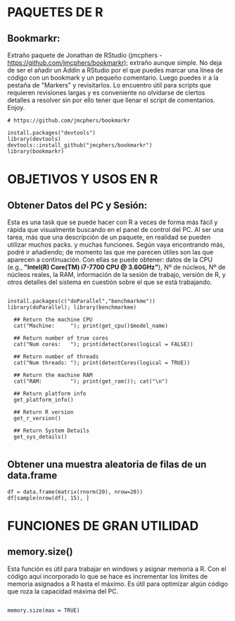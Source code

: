 # PAQUETES DE R

## Bookmarkr:

Extraño paquete de Jonathan de RStudio (jmcphers - <https://github.com/jmcphers/bookmarkr>); extraño aunque simple. No deja de ser el añadir un Addin a RStudio por el que puedes marcar una línea de código con un bookmark y un pequeño comentario. Luego puedes ir a la pestaña de "Markers" y revisitarlos. Lo encuentro útil para scripts que requieren revisiones largas y es conveniente no olvidarse de ciertos detalles a resolver sin por ello tener que llenar el script de comentarios. Enjoy.

```{r echo=TRUE, eval=FALSE}
# https://github.com/jmcphers/bookmarkr

install.packages("devtools")
library(devtools)
devtools::install_github("jmcphers/bookmarkr")
library(bookmarkr)
```

# OBJETIVOS Y USOS EN R

## Obtener Datos del PC y Sesión:

Esta es una task que se puede hacer con R a veces de forma más fácil y rápida que visualmente buscando en el panel de control del PC. Al ser una tarea, más que una descripción de un paquete, en realidad se pueden utilizar muchos packs. y muchas funciones. Según vaya encontrando más, podré ir añadiendo; de momento las que me parecen útiles son las que aparecen a continuación. Con ellas se puede obtener: datos de la CPU (e.g., **"Intel(R) Core(TM) i7-7700 CPU \@ 3.60GHz"**), Nº de núcleos, Nº de núcleos reales, la RAM, información de la sesión de trabajo, versión de R, y otros detalles del sistema en cuestión sobre el que se está trabajando.

```{r echo=TRUE, eval=FALSE}

install.packages(c("doParallel","benchmarkme"))
library(doParallel); library(benchmarkme)

  ## Return the machine CPU
  cat("Machine:     "); print(get_cpu()$model_name)
  
  ## Return number of true cores
  cat("Num cores:   "); print(detectCores(logical = FALSE))
  
  ## Return number of threads
  cat("Num threads: "); print(detectCores(logical = TRUE))
  
  ## Return the machine RAM
  cat("RAM:         "); print(get_ram()); cat("\n")

  ## Return platform info
  get_platform_info()
  
  ## Return R version
  get_r_version()
  
  ## Return System Details
  get_sys_details()
  
```

## Obtener una muestra aleatoria de filas de un data.frame

```{r}
df = data.frame(matrix(rnorm(20), nrow=20))
df[sample(nrow(df), 15), ]
```

# FUNCIONES DE GRAN UTILIDAD

## memory.size()

Esta función es útil para trabajar en windows y asignar memoria a R. Con el código aquí incorporado lo que se hace es incrementar los límites de memoria asignados a R hasta el máximo. Es útil para optimizar algún código que roza la capacidad máxima del PC.

```{r echo=TRUE, eval=FALSE}

memory.size(max = TRUE)

```
